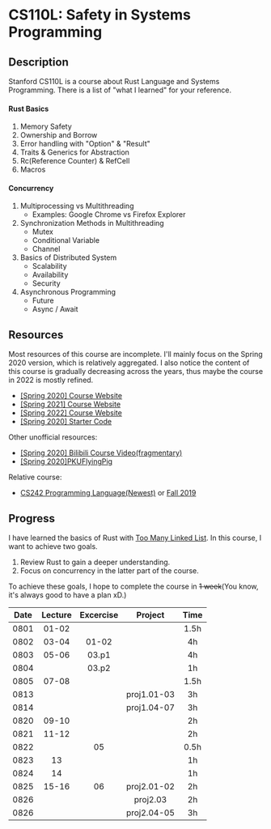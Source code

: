# CS110L: Safety in Systems Programming

## Description

Stanford CS110L is a course about Rust Language and Systems Programming. There is a list of "what I learned" for your reference.

#### Rust Basics
1. Memory Safety
2. Ownership and Borrow
3. Error handling with "Option" & "Result"
4. Traits & Generics for Abstraction
5. Rc(Reference Counter) & RefCell
6. Macros

#### Concurrency
1. Multiprocessing vs Multithreading
    - Examples: Google Chrome vs Firefox Explorer
2. Synchronization Methods in Multithreading
    - Mutex
    - Conditional Variable
    - Channel
3. Basics of Distributed System
    - Scalability
    - Availability
    - Security
4. Asynchronous Programming
    - Future
    - Async / Await

## Resources

Most resources of this course are incomplete. I'll mainly focus on the Spring 2020 version, which is relatively aggregated. I also notice the content of this course is gradually decreasing across the years, thus maybe the course in 2022 is mostly refined.

- [[Spring 2020] Course Website](https://reberhardt.com/cs110l/spring-2020/)
- [[Spring 2021] Course Website](https://reberhardt.com/cs110l/spring-2021/)
- [[Spring 2022] Course Website](https://web.stanford.edu/class/cs110l/)
- [[Spring 2020] Starter Code](https://github.com/reberhardt7/cs110l-spr-2020-starter-code)

Other unofficial resources:

- [[Spring 2020] Bilibili Course Video(fragmentary)](https://www.bilibili.com/video/BV1Ra411A7kN)
- [[Spring 2020]PKUFlyingPig](https://github.com/PKUFlyingPig/CS110L)

Relative course:

- [CS242 Programming Language(Newest)](https://web.stanford.edu/class/cs242/) or [Fall 2019](https://stanford-cs242.github.io/f19/)

## Progress

I have learned the basics of Rust with [Too Many Linked List](https://rust-unofficial.github.io/too-many-lists/). In this course, I want to achieve two goals.

1. Review Rust to gain a deeper understanding.
2. Focus on concurrency in the latter part of the course.

To achieve these goals, I hope to complete the course in ~~1 week~~(You know, it's always good to have a plan xD.)

|Date   |Lecture    |Excercise  |Project    |Time   |
|:-:    |:-:        |:-:        |:-:        |:-:    |
|0801   |01-02      |           |           |1.5h   |
|0802   |03-04      |01-02      |           |4h     |
|0803   |05-06      |03.p1      |           |4h     |
|0804   |           |03.p2      |           |1h     |
|0805   |07-08      |           |           |1.5h   |
|0813   |           |           |proj1.01-03|3h     |
|0814   |           |           |proj1.04-07|3h     |
|0820   |09-10      |           |           |2h     |
|0821   |11-12      |           |           |2h     |
|0822   |           |05         |           |0.5h   |
|0823   |13         |           |           |1h     |
|0824   |14         |           |           |1h     |
|0825   |15-16      |06         |proj2.01-02|2h     |
|0826   |           |           |proj2.03   |2h     |
|0826   |           |           |proj2.04-05|3h     |